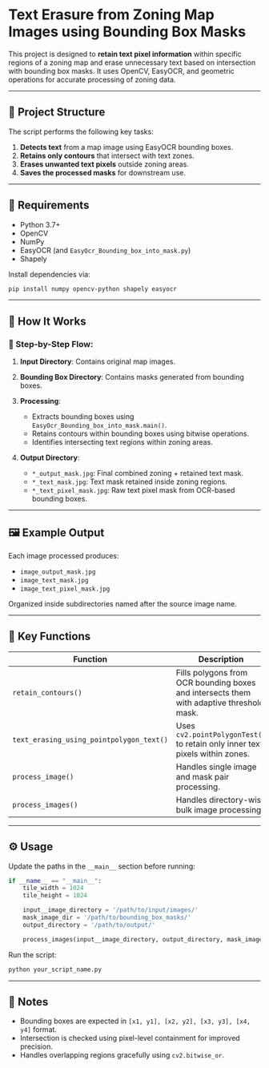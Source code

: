 

# Text Erasure from Zoning Map Images using Bounding Box Masks

This project is designed to **retain text pixel information** within specific regions of a zoning map and erase unnecessary text based on intersection with bounding box masks. It uses OpenCV, EasyOCR, and geometric operations for accurate processing of zoning data.

---

## 📂 Project Structure

The script performs the following key tasks:

1. **Detects text** from a map image using EasyOCR bounding boxes.
2. **Retains only contours** that intersect with text zones.
3. **Erases unwanted text pixels** outside zoning areas.
4. **Saves the processed masks** for downstream use.

---

## 🔧 Requirements

* Python 3.7+
* OpenCV
* NumPy
* EasyOCR (and `EasyOcr_Bounding_box_into_mask.py`)
* Shapely

Install dependencies via:

```bash
pip install numpy opencv-python shapely easyocr
```

---

## 🚀 How It Works

### 🔹 Step-by-Step Flow:

1. **Input Directory**: Contains original map images.
2. **Bounding Box Directory**: Contains masks generated from bounding boxes.
3. **Processing**:

   * Extracts bounding boxes using `EasyOcr_Bounding_box_into_mask.main()`.
   * Retains contours within bounding boxes using bitwise operations.
   * Identifies intersecting text regions within zoning areas.
4. **Output Directory**:

   * `*_output_mask.jpg`: Final combined zoning + retained text mask.
   * `*_text_mask.jpg`: Text mask retained inside zoning regions.
   * `*_text_pixel_mask.jpg`: Raw text pixel mask from OCR-based bounding boxes.

---

## 🖼️ Example Output

Each image processed produces:

* `image_output_mask.jpg`
* `image_text_mask.jpg`
* `image_text_pixel_mask.jpg`

Organized inside subdirectories named after the source image name.

---

## 🧠 Key Functions

| Function                                 | Description                                                                              |
| ---------------------------------------- | ---------------------------------------------------------------------------------------- |
| `retain_contours()`                      | Fills polygons from OCR bounding boxes and intersects them with adaptive threshold mask. |
| `text_erasing_using_pointpolygon_text()` | Uses `cv2.pointPolygonTest()` to retain only inner text pixels within zones.             |
| `process_image()`                        | Handles single image and mask pair processing.                                           |
| `process_images()`                       | Handles directory-wise bulk image processing.                                            |

---

## ⚙️ Usage

Update the paths in the `__main__` section before running:

```python
if __name__ == "__main__":
    tile_width = 1024
    tile_height = 1024

    input__image_directory = '/path/to/input/images/'
    mask_image_dir = '/path/to/bounding_box_masks/'
    output_directory = '/path/to/output/'

    process_images(input__image_directory, output_directory, mask_image_dir)
```

Run the script:

```bash
python your_script_name.py
```

---

## 📝 Notes

* Bounding boxes are expected in `[x1, y1], [x2, y2], [x3, y3], [x4, y4]` format.
* Intersection is checked using pixel-level containment for improved precision.
* Handles overlapping regions gracefully using `cv2.bitwise_or`.








